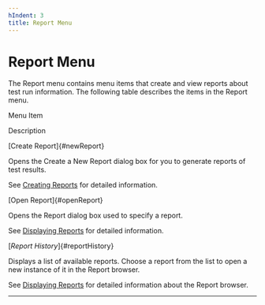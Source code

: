 ```yaml
---
hIndent: 3
title: Report Menu
---
```


# Report Menu

The Report menu contains menu items that create and view reports about test run information. The
following table describes the items in the Report menu.

Menu Item

Description

[Create Report]{#newReport}

Opens the Create a New Report dialog box for you to generate reports of test results.

See [Creating Reports](../report/newReports.html) for detailed information.

[Open Report]{#openReport}

Opens the Report dialog box used to specify a report.

See [Displaying Reports](../report/reportBrowser.html) for detailed information.

[*Report History*]{#reportHistory}

Displays a list of available reports. Choose a report from the list to open a new instance of it in
the Report browser.

See [Displaying Reports](../report/reportBrowser.html) for detailed information about the Report
browser.

----------------------------------------------------------------------------------------------------


